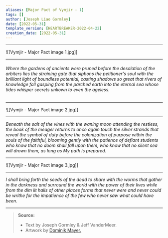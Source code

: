 ```yaml
---
aliases: [Major Pact of Vymjir - 1]
tags: []
author: [Joseph Liao Gormley]
date: [2022-05-31]
template_version: [HEARTBREAKER-2022-04-22]
creation_date: [2022-05-31]
---
```

___
![[Vymjir - Major Pact image 1.jpg]]
___
###### *Where the gardens of ancients were pruned before the desolation of the arbiters lies the straining gate that siphons the petitioner's soul with the brilliant light of boundless potential, casting shadows so great that rivers of knowledge fall gasping from the parched earth into the eternal sea whose tides whisper secrets unkown to even the ageless.*
___
![[Vymjir - Major Pact image 2.jpg]]
___
*Beneath the salt of the vines with the waning moon attending the restless, the book of the meager returns to once again touch the silver strands that reveal the symbol of duty before the colonization of purpose within the souls of the faithful, blooming gently with the patience of defiant students who know that no doom shall fall upon them, who know that no silent sea will drown them, as long as My path is prepared.*
___
![[Vymjir - Major Pact image 3.jpg]]
___
*I shall bring forth the seeds of the dead to share with the worms that gather in the darkness and surround the world with the power of their lives while from the dim lit halls of other places forms that never were and never could be writhe for the impatience of the few who never saw what could have been.*
___
>**Source:**
> - Text by Joseph Gormley & Jeff VanderMeer.
> - Artwork by [Dominik Mayer.](https://www.artstation.com/dtmayer)